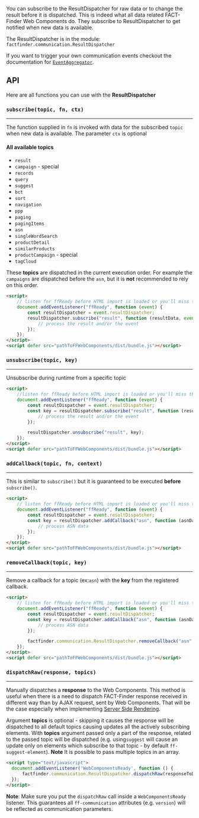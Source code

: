 You can subscribe to the ResultDispatcher for raw data or to change the
result before it is dispatched. This is indeed what all
data related FACT-Finder Web Components do. They subscribe to
ResultDispatcher to get notified when new data is available.

The ResultDispatcher is in the module:
`factfinder.communication.ResultDispatcher`

If you want to trigger your own communication events checkout the
documentation for
[`EventAggregator`](/api/4.x/core-event-aggregator#tab=docs).

## API
Here are all functions you can use with the **ResultDispatcher** 

### `subscribe(topic, fn, ctx)`
___
The function supplied in `fn` is invoked with data for the subscribed
`topic` when new data is available. The parameter `ctx` is optional

#### All available topics
* `result`
* `campaign` - special
* `records`
* `query`
* `suggest`
* `bct`
* `sort`
* `navigation`
* `ppp`
* `paging`
* `pagingItems`
* `asn`
* `singleWordSearch`
* `productDetail`
* `similarProducts`
* `productCampaign` - special
* `tagCloud`

These **topics** are dispatched in the current execution order.
For example the `campaigns` are dispatched before the `asn`, but it is
**not** recommended to rely on this order.

```html
<script>
    // listen for ffReady before HTML import is loaded or you'll miss the event
    document.addEventListener("ffReady", function (event) {
        const resultDispatcher = event.resultDispatcher;
        resultDispatcher.subscribe("result", function (resultData, event) {
            // process the result and/or the event
        });
    });
</script>
<script defer src="pathToFFWebComponents/dist/bundle.js"></script>
```    

### `unsubscribe(topic, key)`
___
Unsubscribe during runtime from a specific topic
```html
<script>
    //listen for ffReady before HTML import is loaded or you'll miss the event
    document.addEventListener("ffReady", function (event) {
        const resultDispatcher = event.resultDispatcher;
        const key = resultDispatcher.subscribe("result", function (resultData, event) {
            // process the result and/or the event
        });

        resultDispatcher.unsubscribe("result", key);
    });
</script>
<script defer src="pathToFFWebComponents/dist/bundle.js"></script>
```

### `addCallback(topic, fn, context)`
___
This is similar to `subscribe()` but it is guaranteed to be executed
**before** `subscribe()`.
```html
<script>
    // listen for ffReady before HTML import is loaded or you'll miss the event
    document.addEventListener("ffReady", function (event) {
        const resultDispatcher = event.resultDispatcher;
        const key = resultDispatcher.addCallback("asn", function (asnData) {
            // process ASN data
        });
    });
</script>
<script defer src="pathToFFWebComponents/dist/bundle.js"></script>
```

### `removeCallback(topic, key)`
___
Remove a callback for a topic (ex:`asn`) with the **key** from the
registered callback.
```html
<script>
    // listen for ffReady before HTML import is loaded or you'll miss the event
    document.addEventListener("ffReady", function (event) {
        const resultDispatcher = event.resultDispatcher;
        const key = resultDispatcher.addCallback("asn", function (asnData) {
            // process ASN data
        });

        factfinder.communication.ResultDispatcher.removeCallback("asn", key);
    });
</script>
<script defer src="pathToFFWebComponents/dist/bundle.js"></script>
```

### `dispatchRaw(response, topics)`
___
Manually dispatches a **response** to the Web Components.
This method is useful when there is a need to dispatch FACT-Finder response received in different way than by AJAX request, sent by Web Components.
That will be the case especially when implementing [Server Side Rendering](/documentation/4.x/server-side-rendering).

Argument **topics** is optional - skipping it causes the response will be dispatched to all default topics causing updates all the actively subscribing elements.
With **topics** argument passed only a part of the response, related to the passed topic will be dispatched (e.g. using`suggest` will cause an update only on elements which subscribe to that topic - by default `ff-suggest-element`).
**Note** It is possible to pass multiple topics in an array.

```html
<script type="text/javascript">
  document.addEventListener('WebComponentsReady', function () {
      factfinder.communication.ResultDispatcher.dispatchRaw(responseToDispatch);
  });
</script>
```
**Note**: Make sure you put the `dispatchRaw` call inside a `WebComponentsReady` listener.
This guarantees all `ff-communication` attributes (e.g. `version`) will be reflected as communication parameters.
